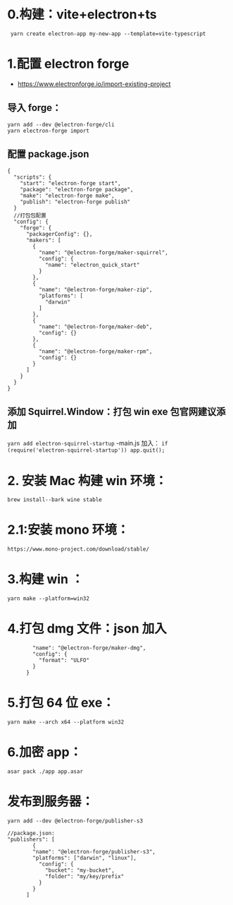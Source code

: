 # 0.构建：vite+electron+ts

` yarn create electron-app my-new-app --template=vite-typescript`

# 1.配置 electron forge

- https://www.electronforge.io/import-existing-project

## 导入 forge：

```
yarn add --dev @electron-forge/cli
yarn electron-forge import
```

## 配置 package.json

```
{
  "scripts": {
    "start": "electron-forge start",
    "package": "electron-forge package",
    "make": "electron-forge make",
    "publish": "electron-forge publish"
  }
  //打包包配置
  "config": {
    "forge": {
      "packagerConfig": {},
      "makers": [
        {
          "name": "@electron-forge/maker-squirrel",
          "config": {
            "name": "electron_quick_start"
          }
        },
        {
          "name": "@electron-forge/maker-zip",
          "platforms": [
            "darwin"
          ]
        },
        {
          "name": "@electron-forge/maker-deb",
          "config": {}
        },
        {
          "name": "@electron-forge/maker-rpm",
          "config": {}
        }
      ]
    }
  }
}
```

## 添加 Squirrel.Window：打包 win exe 包官网建议添加

`yarn add electron-squirrel-startup`
-main.js 加入：
`if (require('electron-squirrel-startup')) app.quit();`

# 2. 安装 Mac 构建 win 环境：

`brew install--bark wine stable`

# 2.1:安装 mono 环境：

`https://www.mono-project.com/download/stable/`

# 3.构建 win ：

`yarn make --platform=win32`

# 4.打包 dmg 文件：json 加入

```{
        "name": "@electron-forge/maker-dmg",
        "config": {
          "format": "ULFO"
        }
      }
```

# 5.打包 64 位 exe：

`yarn make --arch x64 --platform win32`

# 6.加密 app：

`asar pack ./app app.asar`

# 发布到服务器：

```
yarn add --dev @electron-forge/publisher-s3

//package.json:
"publishers": [
        {
        "name": "@electron-forge/publisher-s3",
        "platforms": ["darwin", "linux"],
          "config": {
            "bucket": "my-bucket",
            "folder": "my/key/prefix"
          }
        }
      ]
```
